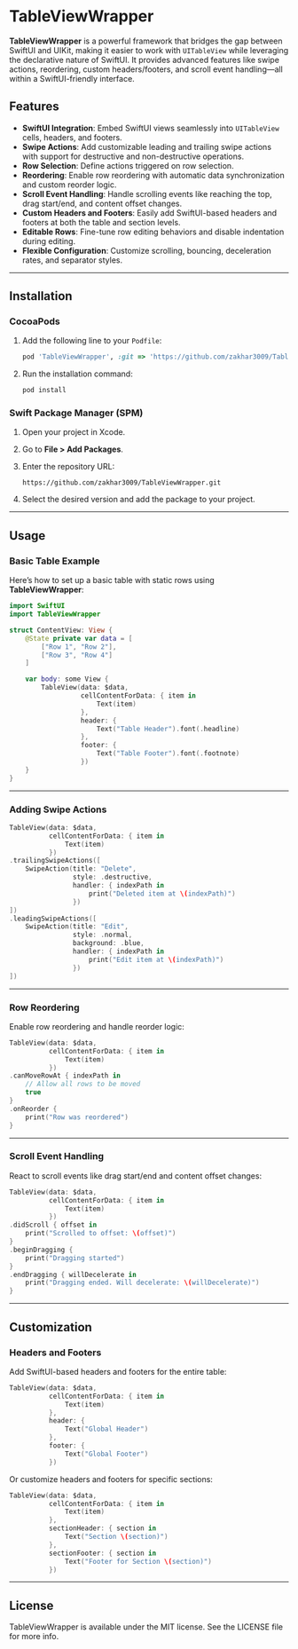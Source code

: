
# TableViewWrapper

**TableViewWrapper** is a powerful framework that bridges the gap between SwiftUI and UIKit, making it easier to work with `UITableView` while leveraging the declarative nature of SwiftUI. It provides advanced features like swipe actions, reordering, custom headers/footers, and scroll event handling—all within a SwiftUI-friendly interface.

## Features

- **SwiftUI Integration**: Embed SwiftUI views seamlessly into `UITableView` cells, headers, and footers.
- **Swipe Actions**: Add customizable leading and trailing swipe actions with support for destructive and non-destructive operations.
- **Row Selection**: Define actions triggered on row selection.
- **Reordering**: Enable row reordering with automatic data synchronization and custom reorder logic.
- **Scroll Event Handling**: Handle scrolling events like reaching the top, drag start/end, and content offset changes.
- **Custom Headers and Footers**: Easily add SwiftUI-based headers and footers at both the table and section levels.
- **Editable Rows**: Fine-tune row editing behaviors and disable indentation during editing.
- **Flexible Configuration**: Customize scrolling, bouncing, deceleration rates, and separator styles.

---

## Installation

### CocoaPods

1. Add the following line to your `Podfile`:

   ```ruby
   pod 'TableViewWrapper', :git => 'https://github.com/zakhar3009/TableViewWrapper.git', :tag => '0.0.1'
   ```

2. Run the installation command:

   ```bash
   pod install
   ```

### Swift Package Manager (SPM)

1. Open your project in Xcode.
2. Go to **File > Add Packages**.
3. Enter the repository URL:

   ```
   https://github.com/zakhar3009/TableViewWrapper.git
   ```

4. Select the desired version and add the package to your project.

---

## Usage

### Basic Table Example

Here’s how to set up a basic table with static rows using **TableViewWrapper**:

```swift
import SwiftUI
import TableViewWrapper

struct ContentView: View {
    @State private var data = [
        ["Row 1", "Row 2"],
        ["Row 3", "Row 4"]
    ]

    var body: some View {
        TableView(data: $data,
                  cellContentForData: { item in
                      Text(item)
                  },
                  header: {
                      Text("Table Header").font(.headline)
                  },
                  footer: {
                      Text("Table Footer").font(.footnote)
                  })
    }
}
```

---

### Adding Swipe Actions

```swift
TableView(data: $data,
          cellContentForData: { item in
              Text(item)
          })
.trailingSwipeActions([
    SwipeAction(title: "Delete",
                style: .destructive,
                handler: { indexPath in
                    print("Deleted item at \(indexPath)")
                })
])
.leadingSwipeActions([
    SwipeAction(title: "Edit",
                style: .normal,
                background: .blue,
                handler: { indexPath in
                    print("Edit item at \(indexPath)")
                })
])
```

---

### Row Reordering

Enable row reordering and handle reorder logic:

```swift
TableView(data: $data,
          cellContentForData: { item in
              Text(item)
          })
.canMoveRowAt { indexPath in
    // Allow all rows to be moved
    true
}
.onReorder {
    print("Row was reordered")
}
```

---

### Scroll Event Handling

React to scroll events like drag start/end and content offset changes:

```swift
TableView(data: $data,
          cellContentForData: { item in
              Text(item)
          })
.didScroll { offset in
    print("Scrolled to offset: \(offset)")
}
.beginDragging {
    print("Dragging started")
}
.endDragging { willDecelerate in
    print("Dragging ended. Will decelerate: \(willDecelerate)")
}
```

---

## Customization

### Headers and Footers

Add SwiftUI-based headers and footers for the entire table:

```swift
TableView(data: $data,
          cellContentForData: { item in
              Text(item)
          },
          header: {
              Text("Global Header")
          },
          footer: {
              Text("Global Footer")
          })
```

Or customize headers and footers for specific sections:

```swift
TableView(data: $data,
          cellContentForData: { item in
              Text(item)
          },
          sectionHeader: { section in
              Text("Section \(section)")
          },
          sectionFooter: { section in
              Text("Footer for Section \(section)")
          })
```

---

## License

TableViewWrapper is available under the MIT license. See the LICENSE file for more info.
